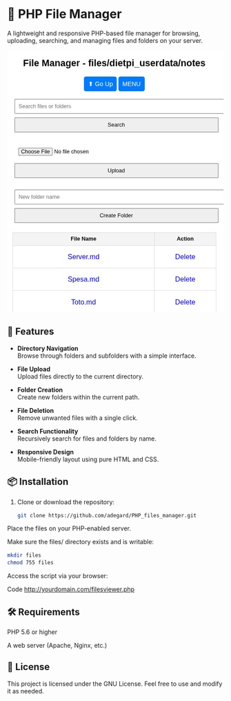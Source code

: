 
# 📁 PHP File Manager

A lightweight and responsive PHP-based file manager for browsing, uploading, searching, and managing files and folders on your server.

![Screenshot](screenshot.jpg?raw=true "Screenshot")

## 🚀 Features

- **Directory Navigation**  
  Browse through folders and subfolders with a simple interface.

- **File Upload**  
  Upload files directly to the current directory.

- **Folder Creation**  
  Create new folders within the current path.

- **File Deletion**  
  Remove unwanted files with a single click.

- **Search Functionality**  
  Recursively search for files and folders by name.

- **Responsive Design**  
  Mobile-friendly layout using pure HTML and CSS.

## 📦 Installation

1. Clone or download the repository:
   ```bash
   git clone https://github.com/adegard/PHP_files_manager.git
Place the files on your PHP-enabled server.

Make sure the files/ directory exists and is writable:

```bash
mkdir files
chmod 755 files
```
Access the script via your browser:

Code
http://yourdomain.com/filesviewer.php

## 🛠 Requirements
PHP 5.6 or higher

A web server (Apache, Nginx, etc.)

## 📄 License
This project is licensed under the GNU License. 
Feel free to use and modify it as needed.
